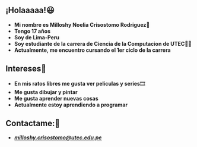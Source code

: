 ## ¡Holaaaaa!:smiley:
- **Mi nombre es Milloshy Noelia Crisostomo Rodriguez**:raising_hand:
- **Tengo 17 años**
- **Soy de Lima-Peru**
- **Soy estudiante de la carrera de Ciencia de la Computacion de UTEC**:woman_student:
- **Actualmente, me encuentro cursando el 1er ciclo de la carrera**
## Intereses:heart_decoration:
- **En mis ratos libres me gusta ver peliculas y series**:film_strip:
- **Me gusta dibujar y pintar**
- **Me gusta aprender nuevas cosas**
- **Actualmente estoy aprendiendo a programar**
## Contactame::e-mail:
- ***milloshy.crisostomo@utec.edu.pe***
